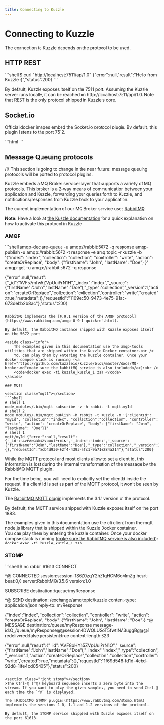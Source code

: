 ```yaml
---
title: Connecting to Kuzzle
---
```


# Connecting to Kuzzle

The connection to Kuzzle depends on the protocol to be used.

## HTTP REST

<section class="rest"></section>
```shell
 $ curl "http://localhost:7511/api/1.0"
 {"error":null,"result":"Hello from Kuzzle :)","status":200}
```

By default, Kuzzle exposes itself on the 7511 port. Assuming the Kuzzle server runs locally, it can be reached on http://localhost:7511/api/1.0.
Note that REST is the only protocol shipped in Kuzzle's core.

## Socket.io

Official docker images embed the [Socket.io](https://www.npmjs.com/package/kuzzle-plugin-socketio) protocol plugin.
By default, this plugin listens to the port 7512.

<section class="websocket"></section>
```html
<script src="https://cdn.socket.io/socket.io-1.3.7.js"></script>
<script>
    var socket = io('http://localhost:7512');
</script>
```

## Message Queuing protocols

/!\\ This section is going to change in the near future: message queuing protocols will be ported to protocol plugins.

Kuzzle embeds a MQ Broker servicer layer that supports a variety of MQ protocols. This broker is a 2-way means of communication between your application and Kuzzle, forwarding your queries forth to Kuzzle, and notifications/responses from Kuzzle back to your application.

The current implementation of our MQ Broker service uses [RabbitMQ](https://www.rabbitmq.com).

**Note:** Have a look at [the Kuzzle documentation](https://github.com/kuzzleio/kuzzle/blob/master/docs/MQ-broker.md) for a quick explanation on how to activate this protocol in Kuzzle.

### AMQP

<section class="amqp"></section>
```shell
amqp-declare-queue -u amqp://rabbit:5672 -q response
amqp-publish -u amqp://rabbit:5672 -t response -e amq.topic -r kuzzle -b '{"index": "index", "collection": "collection", "controller": "write", "action": "createOrReplace", "body": {"firstName": "John", "lastName": "Doe"} }'
amqp-get -u amqp://rabbit:5672 -q response

{"error":null,"result":{"_id":"AVFs7mfw5ZVpUuiPrN1H","_index":"index","_source":{"firstName":"John","lastName":"Doe"},"_type":"collection","_version":1,"action":"createOrReplace","collection":"collection","controller":"write","created":true,"metadata":{},"requestId":"1109ec50-9473-4e75-91ac-673debb2b8ac"},"status":200}
```

RabbitMQ implements the [0.9.1 version of the AMQP protocol](https://www.rabbitmq.com/amqp-0-9-1-quickref.html).

By default, the RabbitMQ instance shipped with Kuzzle exposes itself on the 5672 port.  

<aside class="info">
    The examples given in this documentation use the amqp-tools utilities that are shipped within the Kuzzle Docker container.<br />
    You can play them by entering the kuzzle container. Once your docker compse stack is running (<a href="https://github.com/kuzzleio/kuzzle/blob/master/docs/MQ-broker.md">make sure the RabbitMQ service is also included</a>):<br />
    <code>docker exec -ti kuzzle_kuzzle_1 zsh </code>
</aside>

### MQTT

<section class="mqtt"></section>
```shell
# shell 1
node_modules/.bin/mqtt subscribe -v -h rabbit -t mqtt.myId
# shell 2
node_modules/.bin/mqtt publish -h rabbit -t kuzzle -m '{"clientId": "myId", "collection":"index", "collection":"collection", "controller": "write", "action": "createOrReplace", "body": {"firstName": "John", "lastName": "Doe"}}'
# shell 1
mqtt/myId {"error":null,"result":{"_id":"AVF8NG3k5ZVpUuiPrN1K","_index":"index","_source":{"firstName":"John","lastName":"Doe"},"_type":"collection","_version":1,"action":"createOrReplace","collection":"collection","controller":"write","created":true,"metadata":{},"requestId":"5cb4d930-62f4-4393-afc1-9a71e284a214"},"status":200}
```

<section class="mqtt"></section>
<aside class="right warning">
  <p>
  While the MQTT protocol and most clients allow to set a client id, this information is lost during the internal transformation of the message by the RabbitMQ MQTT plugin.
  </p>
  <p>
  For the time being, you will need to explicitly set the clientId inside the request. If a client Id is set as part of the MQTT protocol, it won’t be seen by Kuzzle.
  </p>
</aside>

The [RabbitMQ MQTT plugin](https://www.rabbitmq.com/mqtt.html) implements the 3.1.1 version of the protocol.

By default, the MQTT service shipped with Kuzzle exposes itself on the port 1883.

<aside class="info">
    The examples given in this documentation use the cli client from the mqtt node.js library that is shipped within the Kuzzle Docker container.<br />
    You can play them by entering the kuzzle container. Once your docker compse stack is running (<a href="https://github.com/kuzzleio/kuzzle/blob/master/docs/MQ-broker.md">make sure the RabbitMQ service is also included</a>):<br />
    <code>docker exec -ti kuzzle_kuzzle_1 zsh </code>
</aside>

### STOMP

<section class="stomp"></section>
```shell
$ nc rabbit 61613
CONNECT

^@
CONNECTED
session:session-1S6Z0zqY2hZ1qHCM6oMmZg
heart-beat:0,0
server:RabbitMQ/3.5.6
version:1.0

SUBSCRIBE
destination:/queue/myResponse

^@
SEND
destination: /exchange/amq.topic/kuzzle
content-type: application/json
reply-to: myResponse

{"index":"index", "collection":"collection", "controller": "write", "action": "createOrReplace", "body": {"firstName": "John", "lastName": "Doe"}}
^@
MESSAGE
destination:/queue/myResponse
message-id:Q_/queue/myResponse@@session-IDWQLUSoT5fwtINA3uggBg@@1
redelivered:false
persistent:true
content-length:323

{"error":null,"result":{"_id":"AVF8oHYh5ZVpUuiPrN1O","_source":{"firstName":"John","lastName":"Doe"},"_index":"index","_type":"collection","_version":1,"action":"createOrReplace","collection":"collection","controller":"write","created":true,"metadata":{},"requestId":"1f69d548-fd1d-4cbd-92d8-11fe4cd05405"},"status":200}
```

<section class="right stomp"></section>
>The Ctrl-@ (^@) keyboard sequence inserts a zero byte into the stream. If you want to play the given samples, you need to send Ctrl-@ each time the `^@` is displayed.

The [RabbitMQ STOMP plugin](https://www.rabbitmq.com/stomp.html) implements the versions 1.0, 1.1 and 1.2 versions of the protocol.

By default, the STOMP service shippled with Kuzzle exposes itself on the port 61613.
